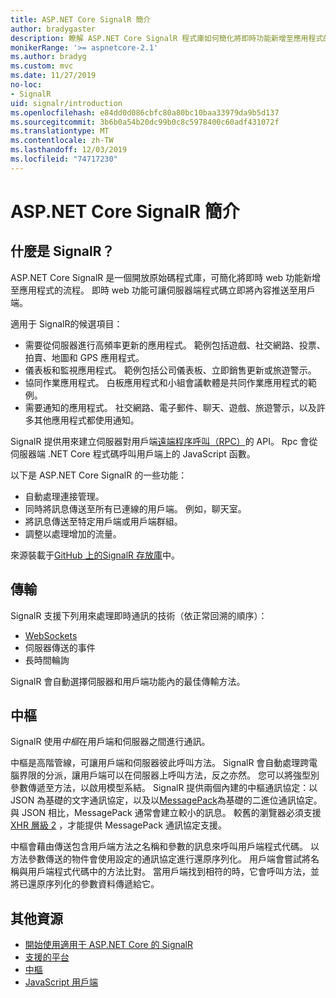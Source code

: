 ```yaml
---
title: ASP.NET Core SignalR 簡介
author: bradygaster
description: 瞭解 ASP.NET Core SignalR 程式庫如何簡化將即時功能新增至應用程式的工作。
monikerRange: '>= aspnetcore-2.1'
ms.author: bradyg
ms.custom: mvc
ms.date: 11/27/2019
no-loc:
- SignalR
uid: signalr/introduction
ms.openlocfilehash: e84dd0d086cbfc80a80bc10baa33979da9b5d137
ms.sourcegitcommit: 3b6b0a54b20dc99b0c8c5978400c60adf431072f
ms.translationtype: MT
ms.contentlocale: zh-TW
ms.lasthandoff: 12/03/2019
ms.locfileid: "74717230"
---
```

# <a name="introduction-to-aspnet-core-opno-locsignalr"></a>ASP.NET Core SignalR 簡介

## <a name="what-is-opno-locsignalr"></a>什麼是 SignalR？

ASP.NET Core SignalR 是一個開放原始碼程式庫，可簡化將即時 web 功能新增至應用程式的流程。 即時 web 功能可讓伺服器端程式碼立即將內容推送至用戶端。

適用于 SignalR的候選項目：

* 需要從伺服器進行高頻率更新的應用程式。 範例包括遊戲、社交網路、投票、拍賣、地圖和 GPS 應用程式。
* 儀表板和監視應用程式。 範例包括公司儀表板、立即銷售更新或旅遊警示。
* 協同作業應用程式。 白板應用程式和小組會議軟體是共同作業應用程式的範例。
* 需要通知的應用程式。 社交網路、電子郵件、聊天、遊戲、旅遊警示，以及許多其他應用程式都使用通知。

SignalR 提供用來建立伺服器對用戶端[遠端程序呼叫（RPC）](https://wikipedia.org/wiki/Remote_procedure_call)的 API。 Rpc 會從伺服器端 .NET Core 程式碼呼叫用戶端上的 JavaScript 函數。

以下是 ASP.NET Core SignalR 的一些功能：

* 自動處理連接管理。
* 同時將訊息傳送至所有已連線的用戶端。 例如，聊天室。
* 將訊息傳送至特定用戶端或用戶端群組。
* 調整以處理增加的流量。

來源裝載于[GitHub 上的SignalR 存放庫](https://github.com/aspnet/AspNetCore/tree/master/src/SignalR)中。

## <a name="transports"></a>傳輸

SignalR 支援下列用來處理即時通訊的技術（依正常回溯的順序）：

* [WebSockets](https://tools.ietf.org/html/rfc7118)
* 伺服器傳送的事件
* 長時間輪詢

SignalR 會自動選擇伺服器和用戶端功能內的最佳傳輸方法。

## <a name="hubs"></a>中樞

SignalR 使用*中樞*在用戶端和伺服器之間進行通訊。

中樞是高階管線，可讓用戶端和伺服器彼此呼叫方法。 SignalR 會自動處理跨電腦界限的分派，讓用戶端可以在伺服器上呼叫方法，反之亦然。 您可以將強型別參數傳遞至方法，以啟用模型系結。 SignalR 提供兩個內建的中樞通訊協定：以 JSON 為基礎的文字通訊協定，以及以[MessagePack](https://msgpack.org/)為基礎的二進位通訊協定。  與 JSON 相比，MessagePack 通常會建立較小的訊息。 較舊的瀏覽器必須支援[XHR 層級 2](https://caniuse.com/#feat=xhr2) ，才能提供 MessagePack 通訊協定支援。

中樞會藉由傳送包含用戶端方法之名稱和參數的訊息來呼叫用戶端程式代碼。 以方法參數傳送的物件會使用設定的通訊協定進行還原序列化。 用戶端會嘗試將名稱與用戶端程式代碼中的方法比對。 當用戶端找到相符的時，它會呼叫方法，並將已還原序列化的參數資料傳遞給它。

## <a name="additional-resources"></a>其他資源

* [開始使用適用于 ASP.NET Core 的 SignalR](xref:tutorials/signalr)
* [支援的平台](xref:signalr/supported-platforms)
* [中樞](xref:signalr/hubs)
* [JavaScript 用戶端](xref:signalr/javascript-client)
